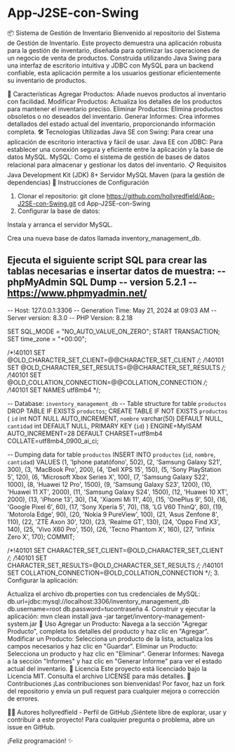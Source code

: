 # App-J2SE-con-Swing
📦 Sistema de Gestión de Inventario
Bienvenido al repositorio del Sistema de Gestión de Inventario. Este proyecto demuestra una aplicación robusta para la gestión de inventario, diseñada para optimizar las operaciones de un negocio de venta de productos. Construida utilizando Java Swing para una interfaz de escritorio intuitiva y JDBC con MySQL para un backend confiable, esta aplicación permite a los usuarios gestionar eficientemente su inventario de productos.

🚀 Características
Agregar Productos: Añade nuevos productos al inventario con facilidad.
Modificar Productos: Actualiza los detalles de los productos para mantener el inventario preciso.
Eliminar Productos: Elimina productos obsoletos o no deseados del inventario.
Generar Informes: Crea informes detallados del estado actual del inventario, proporcionando información completa.
🛠️ Tecnologías Utilizadas
Java SE con Swing: Para crear una aplicación de escritorio interactiva y fácil de usar.
Java EE con JDBC: Para establecer una conexión segura y eficiente entre la aplicación y la base de datos MySQL.
MySQL: Como el sistema de gestión de bases de datos relacional para almacenar y gestionar los datos del inventario.
📋 Requisitos
Java Development Kit (JDK) 8+
Servidor MySQL
Maven (para la gestión de dependencias)
🔧 Instrucciones de Configuración
1. Clonar el repositorio:
git clone https://github.com/hollyredfield/App-J2SE-con-Swing.git
cd App-J2SE-con-Swing
2. Configurar la base de datos:

Instala y arranca el servidor MySQL.

Crea una nueva base de datos llamada inventory_management_db.

Ejecuta el siguiente script SQL para crear las tablas necesarias e insertar datos de muestra:
-- phpMyAdmin SQL Dump
-- version 5.2.1
-- https://www.phpmyadmin.net/
--
-- Host: 127.0.0.1:3306
-- Generation Time: May 21, 2024 at 09:03 AM
-- Server version: 8.3.0
-- PHP Version: 8.2.18

SET SQL_MODE = "NO_AUTO_VALUE_ON_ZERO";
START TRANSACTION;
SET time_zone = "+00:00";

/*!40101 SET @OLD_CHARACTER_SET_CLIENT=@@CHARACTER_SET_CLIENT */;
/*!40101 SET @OLD_CHARACTER_SET_RESULTS=@@CHARACTER_SET_RESULTS */;
/*!40101 SET @OLD_COLLATION_CONNECTION=@@COLLATION_CONNECTION */;
/*!40101 SET NAMES utf8mb4 */;

-- Database: `inventory_management_db`
-- Table structure for table `productos`
DROP TABLE IF EXISTS `productos`;
CREATE TABLE IF NOT EXISTS `productos` (
  `id` int NOT NULL AUTO_INCREMENT,
  `nombre` varchar(50) DEFAULT NULL,
  `cantidad` int DEFAULT NULL,
  PRIMARY KEY (`id`)
) ENGINE=MyISAM AUTO_INCREMENT=28 DEFAULT CHARSET=utf8mb4 COLLATE=utf8mb4_0900_ai_ci;

-- Dumping data for table `productos`
INSERT INTO `productos` (`id`, `nombre`, `cantidad`) VALUES
(1, 'Iphone patatófono', 502),
(2, 'Samsung Galaxy S21', 300),
(3, 'MacBook Pro', 200),
(4, 'Dell XPS 15', 150),
(5, 'Sony PlayStation 5', 120),
(6, 'Microsoft Xbox Series X', 100),
(7, 'Samsung Galaxy S22', 1000),
(8, 'Huawei 12 Pro', 1500),
(9, 'Samsung Galaxy S23', 1200),
(10, 'Huawei 11 XT', 2000),
(11, 'Samsung Galaxy S24', 1500),
(12, 'Huawei 10 XT', 2000),
(13, 'iPhone 13', 30),
(14, 'Xiaomi Mi 11', 40),
(15, 'OnePlus 9', 50),
(16, 'Google Pixel 6', 60),
(17, 'Sony Xperia 5', 70),
(18, 'LG V60 ThinQ', 80),
(19, 'Motorola Edge', 90),
(20, 'Nokia 9 PureView', 100),
(21, 'Asus Zenfone 8', 110),
(22, 'ZTE Axon 30', 120),
(23, 'Realme GT', 130),
(24, 'Oppo Find X3', 140),
(25, 'Vivo X60 Pro', 150),
(26, 'Tecno Phantom X', 160),
(27, 'Infinix Zero X', 170);
COMMIT;

/*!40101 SET CHARACTER_SET_CLIENT=@OLD_CHARACTER_SET_CLIENT */;
/*!40101 SET CHARACTER_SET_RESULTS=@OLD_CHARACTER_SET_RESULTS */;
/*!40101 SET COLLATION_CONNECTION=@OLD_COLLATION_CONNECTION */;
3. Configurar la aplicación:

Actualiza el archivo db.properties con tus credenciales de MySQL:
db.url=jdbc:mysql://localhost:3306/inventory_management_db
db.username=root
db.password=tucontraseña
4. Construir y ejecutar la aplicación:
mvn clean install
java -jar target/inventory-management-system.jar
🌟 Uso
Agregar un Producto: Navega a la sección "Agregar Producto", completa los detalles del producto y haz clic en "Agregar".
Modificar un Producto: Selecciona un producto de la lista, actualiza los campos necesarios y haz clic en "Guardar".
Eliminar un Producto: Selecciona un producto y haz clic en "Eliminar".
Generar Informes: Navega a la sección "Informes" y haz clic en "Generar Informe" para ver el estado actual del inventario.
📄 Licencia
Este proyecto está licenciado bajo la Licencia MIT. Consulta el archivo LICENSE para más detalles.
🤝 Contribuciones
¡Las contribuciones son bienvenidas! Por favor, haz un fork del repositorio y envía un pull request para cualquier mejora o corrección de errores.

👨‍💻 Autores
hollyredfield - Perfil de GitHub
¡Siéntete libre de explorar, usar y contribuir a este proyecto! Para cualquier pregunta o problema, abre un issue en GitHub.

¡Feliz programación! ✨